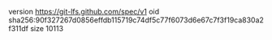 version https://git-lfs.github.com/spec/v1
oid sha256:90f327267d0856effdb115719c74df5c77f6073d6e67c7f3f19ca830a2f311df
size 10113
